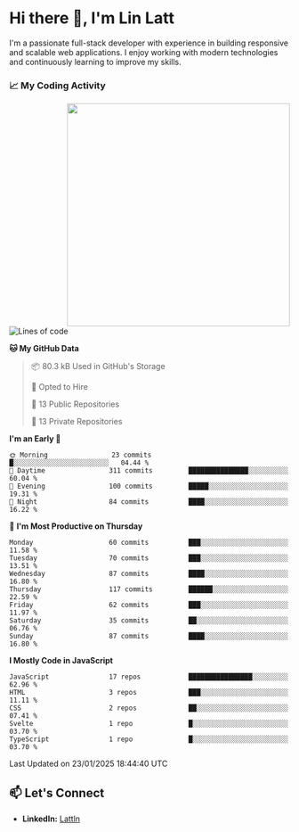 # Hi there 👋, I'm Lin Latt

I'm a passionate full-stack developer with experience in building responsive and scalable web applications. I enjoy working with modern technologies and continuously learning to improve my skills.

### 📈 My Coding Activity 
<img src="https://github.com/user-attachments/assets/6cec4854-3eec-4600-9120-9be1d3cb2bfe"  width="400px" align="right">

<!--START_SECTION:waka-->
![Lines of code](https://img.shields.io/badge/From%20Hello%20World%20I%27ve%20Written-292.6%20thousand%20lines%20of%20code-blue)

**🐱 My GitHub Data** 

> 📦 80.3 kB Used in GitHub's Storage 
 > 
> 💼 Opted to Hire
 > 
> 📜 13 Public Repositories 
 > 
> 🔑 13 Private Repositories 
 > 
**I'm an Early 🐤** 

```text
🌞 Morning                23 commits          █░░░░░░░░░░░░░░░░░░░░░░░░   04.44 % 
🌆 Daytime                311 commits         ███████████████░░░░░░░░░░   60.04 % 
🌃 Evening                100 commits         █████░░░░░░░░░░░░░░░░░░░░   19.31 % 
🌙 Night                  84 commits          ████░░░░░░░░░░░░░░░░░░░░░   16.22 % 
```
📅 **I'm Most Productive on Thursday** 

```text
Monday                   60 commits          ███░░░░░░░░░░░░░░░░░░░░░░   11.58 % 
Tuesday                  70 commits          ███░░░░░░░░░░░░░░░░░░░░░░   13.51 % 
Wednesday                87 commits          ████░░░░░░░░░░░░░░░░░░░░░   16.80 % 
Thursday                 117 commits         ██████░░░░░░░░░░░░░░░░░░░   22.59 % 
Friday                   62 commits          ███░░░░░░░░░░░░░░░░░░░░░░   11.97 % 
Saturday                 35 commits          ██░░░░░░░░░░░░░░░░░░░░░░░   06.76 % 
Sunday                   87 commits          ████░░░░░░░░░░░░░░░░░░░░░   16.80 % 
```


**I Mostly Code in JavaScript** 

```text
JavaScript               17 repos            ████████████████░░░░░░░░░   62.96 % 
HTML                     3 repos             ███░░░░░░░░░░░░░░░░░░░░░░   11.11 % 
CSS                      2 repos             ██░░░░░░░░░░░░░░░░░░░░░░░   07.41 % 
Svelte                   1 repo              █░░░░░░░░░░░░░░░░░░░░░░░░   03.70 % 
TypeScript               1 repo              █░░░░░░░░░░░░░░░░░░░░░░░░   03.70 % 
```




 Last Updated on 23/01/2025 18:44:40 UTC
<!--END_SECTION:waka-->

## 📫 Let's Connect

- **LinkedIn:** [Lattln](https://linkedin.com/in/lin-latt)
<!-- - **Portfolio:** [Your Portfolio](https://yourportfolio.com) -->
